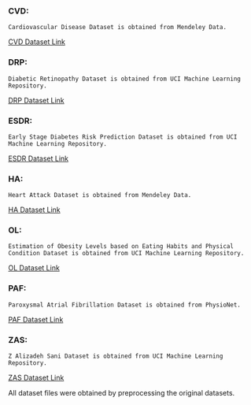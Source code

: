 ### CVD:
    Cardiovascular Disease Dataset is obtained from Mendeley Data.  
[CVD Dataset Link](https://data.mendeley.com/datasets/dzz48mvjht/1)

### DRP:
    Diabetic Retinopathy Dataset is obtained from UCI Machine Learning Repository.  
[DRP Dataset Link](https://archive.ics.uci.edu/ml/datasets/Diabetic+Retinopathy+Debrecen+Data+Set)

### ESDR:
    Early Stage Diabetes Risk Prediction Dataset is obtained from UCI Machine Learning Repository.  
[ESDR Dataset Link](https://archive.ics.uci.edu/ml/datasets/Early+stage+diabetes+risk+prediction+dataset.)

### HA:
    Heart Attack Dataset is obtained from Mendeley Data. 
[HA Dataset Link](https://data.mendeley.com/datasets/wmhctcrt5v/1)

### OL:
    Estimation of Obesity Levels based on Eating Habits and Physical Condition Dataset is obtained from UCI Machine Learning Repository. 
[OL Dataset Link](https://archive.ics.uci.edu/ml/datasets/Estimation+of+obesity+levels+based+on+eating+habits+and+physical+condition+)

### PAF:
    Paroxysmal Atrial Fibrillation Dataset is obtained from PhysioNet. 
[PAF Dataset Link](https://physionet.org/content/afpdb/1.0.0/)

### ZAS: 
    Z Alizadeh Sani Dataset is obtained from UCI Machine Learning Repository. 
[ZAS Dataset Link](https://archive.ics.uci.edu/ml/datasets/Z-Alizadeh+Sani)


All dataset files were obtained by preprocessing the original datasets.
